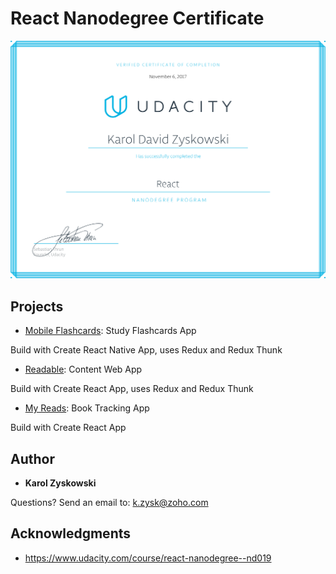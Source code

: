 # React Nanodegree Certificate

![My React Nanodegree Certificate](img/react-nanodegree-certificate.png)

## Projects

* [Mobile Flashcards](https://github.com/karoldavid/flashcards): Study Flashcards App

Build with Create React Native App, uses Redux and Redux Thunk

* [Readable](https://github.com/karoldavid/readable): Content Web App

Build with Create React App, uses Redux and Redux Thunk

* [My Reads](https://github.com/karoldavid/myreads): Book Tracking App

Build with Create React App

## Author

* **Karol Zyskowski**

Questions? Send an email to: k.zysk@zoho.com

## Acknowledgments

* https://www.udacity.com/course/react-nanodegree--nd019
